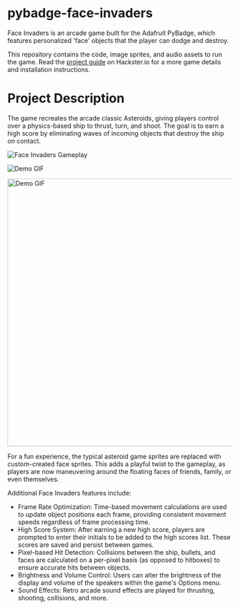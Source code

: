 # pybadge-face-invaders
Face Invaders is an arcade game built for the Adafruit PyBadge, which features personalized 'face' objects that the player can dodge and destroy.

This repository contains the code, image sprites, and audio assets to run the game. Read the [project guide](https://www.hackster.io/rhammell/pybadge-face-invaders-c26c30) on Hackster.io for a more game details and installation instructions. 

# Project Description

The game recreates the arcade classic Asteroids, giving players control over a physics-based ship to thrust, turn, and shoot. The goal is to earn a high score by eliminating waves of incoming objects that destroy the ship on contact.

![Face Invaders Gameplay](https://i.imgur.com/ETon29N.gif)

![Demo GIF](https://i.imgur.com/ETon29N.gif)

<img src="https://i.imgur.com/ETon29N.gif" alt="Demo GIF" width="600">

For a fun experience, the typical asteroid game sprites are replaced with custom-created face sprites. This adds a playful twist to the gameplay, as players are now maneuvering around the floating faces of friends, family, or even themselves.

Additional Face Invaders features include:

- Frame Rate Optimization: Time-based movement calculations are used to update object positions each frame, providing consistent movement speeds regardless of frame processing time.
- High Score System: After earning a new high score, players are prompted to enter their initials to be added to the high scores list. These scores are saved and persist between games.
- Pixel-based Hit Detection: Collisions between the ship, bullets, and faces are calculated on a per-pixel basis (as opposed to hitboxes) to ensure accurate hits between objects.
- Brightness and Volume Control: Users can alter the brightness of the display and volume of the speakers within the game's Options menu.
- Sound Effects: Retro arcade sound effects are played for thrusting, shooting, collisions, and more.